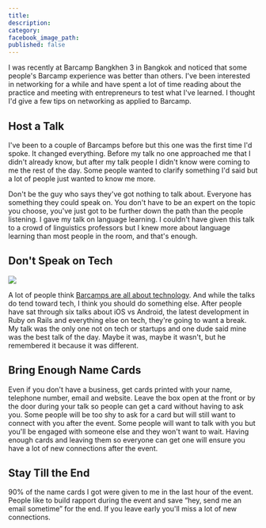 ```yaml
---
title:
description:
category:
facebook_image_path:
published: false
---
```


I was recently at Barcamp Bangkhen 3 in Bangkok and noticed that some people's Barcamp experience was better than others. I've been interested in networking for a while and have spent a lot of time reading about the practice and meeting with entrepreneurs to test what I've learned. I thought I'd give a few tips on networking as applied to Barcamp.

## Host a Talk

I've been to a couple of Barcamps before but this one was the first time I'd spoke. It changed everything. Before my talk no one approached me that I didn't already know, but after my talk people I didn't know were coming to me the rest of the day. Some people wanted to clarify something I'd said but a lot of people just wanted to know me more.

Don't be the guy who says they've got nothing to talk about. Everyone has something they could speak on. You don't have to be an expert on the topic you choose, you've just got to be further down the path than the people listening. I gave my talk on language learning. I couldn't have given this talk to a crowd of linguistics professors but I knew more about language learning than most people in the room, and that's enough.

## Don't Speak on Tech

<a href="#"><img class="pullright" src="#"></a>

A lot of people think [Barcamps are all about technology](http://ragle.sanukcode.net/articles/bar-camp/). And while the talks do tend toward tech, I think you should do something else. After people have sat through six talks about iOS vs Android, the latest development in Ruby on Rails and everything else on tech, they're going to want a break. My talk was the only one not on tech or startups and one dude said mine was the best talk of the day. Maybe it was, maybe it wasn't, but he remembered it because it was different.

## Bring Enough Name Cards

Even if you don't have a business, get cards printed with your name, telephone number, email and website. Leave the box open at the front or by the door during your talk so people can get a card without having to ask you. Some people will be too shy to ask for a card but will still want to connect with you after the event. Some people will want to talk with you but you'll be engaged with someone else and they won't want to wait. Having enough cards and leaving them so everyone can get one will ensure you have a lot of new connections after the event.

## Stay Till the End

90% of the name cards I got were given to me in the last hour of the event. People like to build rapport during the event and save “hey, send me an email sometime” for the end. If you leave early you'll miss a lot of new connections.
